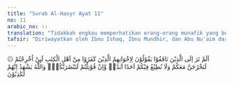 ```yaml
---
title: "Surah Al-Hasyr Ayat 11"
no: 11
arabic_no: ١١
translation: "Tidakkah engkau memperhatikan orang-orang munafik yang berkata kepada saudara-saudaranya yang kafir di antara Ahli Kitab, “Sungguh, jika kamu diusir niscaya kami pun akan keluar bersama kamu; dan kami selama-lamanya tidak akan patuh kepada siapa pun demi kamu, dan jika kamu diperangi pasti kami akan membantumu.” Dan Allah menyaksikan, bahwa mereka benar-benar pendusta. "
tafsir: "Diriwayatkan oleh Ibnu Ishaq, Ibnu Mundhir, dan Abu Nu'aim dari Ibnu 'Abbas bahwa ayat ini turun berhubungan dengan segolongan orang dari Bani Auf, di antaranya ialah 'Abdullah bin Ubay bin Salul, Wadi'ah bin Malik, Suwaid, dan Da'is, diutus kepada Bani Nadhir sebagaimana diterangkan ayat ini.\n\nAllah mengatakan kepada Rasulullah saw, \"Apakah engkau tidak heran hai Muhammad melihat tindakan-tindakan orang-orang munafik itu? Mereka menjanjikan sesuatu kepada orang-orang Yahudi Bani Nadhir, yang berlawanan dengan keinginan mereka sendiri. Orang-orang munafik yang dipimpin oleh 'Abdullah bin Ubay mengatakan kepada orang Yahudi Bani Nadhir bahwa mereka adalah teman akrab, karena mereka menyimpan permusuhan dengan kaum Muslimin.\"\n\nMereka mengatakan, \"Hai Bani Nadhir, jika kamu sekalian diusir dari negerimu sebagaimana dikehendaki Muhammad saw dan kaum Muslimin, pastilah kami akan bersama-sama dengan kamu, dan tidak ada seorang pun yang dapat menghalangi kami ikut serta dengan kamu sekalian.\"\n\nSelanjutnya orang-orang munafik itu mengatakan, \"Hai Bani Nadhir, jika kamu sekalian diperangi Muhammad kami pasti menolongmu dan ikut menumpas musuh-musuh kamu\", kenyataannya semua yang dijanjikan orang-orang munafik itu bohong belaka. Mereka dengan mudah mengingkari janji yang telah mereka janjikan walaupun janji itu dikuatkan dengan sumpah. Allah mengetahui bahwa mereka berdusta.\n\nPerkataan \"Allah menyaksikan bahwa mereka benar-benar pendusta\" merupakan suatu kabar gaib yang akan terjadi pada masa yang akan datang. Sebagaimana disebutkan bahwa orang-orang munafik telah menjanjikan pertolongan kepada Bani Nadhir, tetapi Allah menyatakan bahwa orang-orang munafik itu tidak akan menepati janjinya. Hal itu benar-benar terbukti di kemudian hari. Pemberitaan suatu kejadian yang akan terjadi di kemudian hari ini termasuk bukti kemukjizatan Al-Qur'an.\n\n'Abdullah bin Ubay dan kawan-kawannya ketika melihat kaum Muslimin mengepung Bani Nadhir, mengirim dua orang utusan untuk menyampaikan pesan bahwa ia dan kawan-kawannya akan datang membantu dengan segala kekuatan yang ada pada mereka, untuk membebaskan mereka dari kepungan Muhammad. Setelah Bani Nadhir dikepung rapat oleh kaum Muslimin selama berhari-hari, bantuan yang dijanjikan itu tidak kunjung datang. Akhirnya orang Yahudi Bani Nadhir yakin bahwa janji 'Abdullah bin Ubay dan kawan-kawannya itu adalah janji bohong belaka. Maka timbullah rasa takut dan gentar dalam hati mereka. Oleh karena itu, mereka menyatakan menyerah kepada Rasulullah saw tanpa syarat. Maka Rasulullah saw menetapkan bahwa mereka harus menerima hukuman yang ditetapkan bagi mereka, dan keluar dari kota Medinah dengan paksa."
---
```

۞ اَلَمْ تَرَ اِلَى الَّذِيْنَ نَافَقُوْا يَقُوْلُوْنَ لِاِخْوَانِهِمُ الَّذِيْنَ كَفَرُوْا مِنْ اَهْلِ الْكِتٰبِ لَىِٕنْ اُخْرِجْتُمْ لَنَخْرُجَنَّ مَعَكُمْ وَلَا نُطِيْعُ فِيْكُمْ اَحَدًا اَبَدًاۙ وَّاِنْ قُوْتِلْتُمْ لَنَنْصُرَنَّكُمْۗ وَاللّٰهُ يَشْهَدُ اِنَّهُمْ لَكٰذِبُوْنَ 